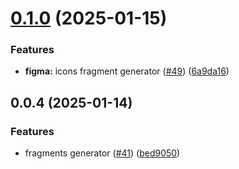 

# [0.1.0](https://github.com/atls/figma/compare/@atls/figma-fragments-generator@0.0.4...@atls/figma-fragments-generator@0.1.0) (2025-01-15)


### Features


* **figma:** icons fragment generator ([#49](https://github.com/atls/figma/issues/49)) ([6a9da16](https://github.com/atls/figma/commit/6a9da16b8312ff8a5ea2cb2d46f506f8927b0e3c))



## 0.0.4 (2025-01-14)

### Features

- fragments generator ([#41](https://github.com/atls/figma/issues/41)) ([bed9050](https://github.com/atls/figma/commit/bed9050681ba6d6ed41292a81b2f0daa720d6a24))
